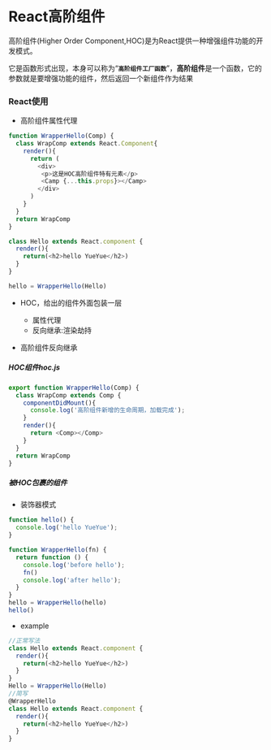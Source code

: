 # React高阶组件

高阶组件\(Higher Order Component,HOC\)是为React提供一种增强组件功能的开发模式。

它是函数形式出现，本身可以称为“**`高阶组件工厂函数`**”，**高阶组件**是一个函数，它的参数就是要增强功能的组件，然后返回一个新组件作为结果

### React使用

* 高阶组件属性代理

```js
function WrapperHello(Comp) {
  class WrapComp extends React.Component{
    render(){
      return (
        <div>
         <p>这是HOC高阶组件特有元素</p>
         <Camp {...this.props}></Camp>
        </div>
      )
    }
  }
  return WrapComp
}

class Hello extends React.component {
  render(){
    return(<h2>hello YueYue</h2>)
  }
}

hello = WrapperHello(Hello)
```

* HOC，给出的组件外面包装一层

  * 属性代理
  * 反向继承:渲染劫持

* 高阶组件反向继承

##### HOC组件hoc.js

```js
export function WrapperHello(Comp) {
  class WrapComp extends Comp {
    componentDidMount(){
      console.log('高阶组件新增的生命周期，加载完成');
    }
    render(){
      return <Comp></Comp>
    }
  }
  return WrapComp
}
```

##### 被HOC包裹的组件

* 装饰器模式

```js
function hello() {
  console.log('hello YueYue');
}

function WrapperHello(fn) {
  return function () {
    console.log('before hello');
    fn()
    console.log('after hello');
  }
}
hello = WrapperHello(hello)
hello()
```

* example

```js
//正常写法
class Hello extends React.component {
  render(){
    return(<h2>hello YueYue</h2>)
  }
}
Hello = WrapperHello(Hello)
//简写
@WrapperHello
class Hello extends React.component {
  render(){
    return(<h2>hello YueYue</h2>)
  }
}
```




